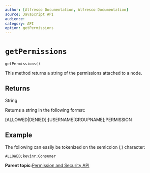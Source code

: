 ```yaml
---
author: [Alfresco Documentation, Alfresco Documentation]
source: JavaScript API
audience: 
category: API
option: getPermissions
---
```


# `getPermissions`

`getPermissions()`

This method returns a string of the permissions attached to a node.

## Returns

String

Returns a string in the following format:

\[ALLOWED\|DENIED\];\[USERNAME\|GROUPNAME\];PERMISSION

## Example

The following can easily be tokenized on the semicolon \(;\) character:

`ALLOWED;kevinr;Consumer`

**Parent topic:**[Permission and Security API](../references/API-JS-PermissionSecurity.md)

